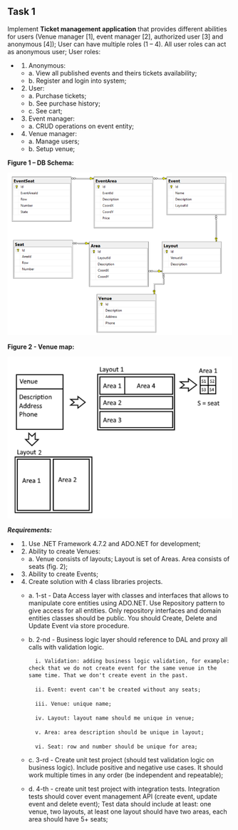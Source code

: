 ## Task 1

Implement **Ticket management application** that provides different abilities for users (Venue manager [1], event manager [2], authorized user [3] and anonymous [4]);
User can have multiple roles (1 – 4). All user roles can act as anonymous user;
User roles:

- 1. Anonymous:
    - a. View all published events and theirs tickets availability;
    - b. Register and login into system;
- 2. User:
    - a. Purchase tickets;
    - b. See purchase history;
    - c. See cart;
- 3. Event manager:
    - a. CRUD operations on event entity;
- 4. Venue manager:
    - a. Manage users;
    - b. Setup venue;

**Figure 1 – DB Schema:**

![db-schema](/static/db-schema.png)

**Figure 2 - Venue map:**

![venue-map](/static/venue-map.png)

_**Requirements:**_
- 1. Use .NET Framework 4.7.2 and ADO.NET for development;
- 2. Ability to create Venues:
    - a. Venue consists of layouts; Layout is set of Areas. Area consists of seats (fig. 2);
- 3. Ability to create Events;
- 4. Create solution with 4 class libraries projects.
    - a. 1-st - Data Access layer with classes and interfaces that allows to manipulate core entities using ADO.NET. Use Repository pattern to give access for all entities. Only repository interfaces and domain entities classes should be public. You should Create, Delete and Update Event via store procedure.
    - b. 2-nd - Business logic layer should reference to DAL and proxy all calls with validation
logic.

            i. Validation: adding business logic validation, for example: check that we do not create event for the same venue in the same time. That we don't create event in the past.

            ii. Event: event can't be created without any seats;

            iii. Venue: unique name;

            iv. Layout: layout name should me unique in venue;

            v. Area: area description should be unique in layout;

            vi. Seat: row and number should be unique for area;

    - c. 3-rd - Create unit test project (should test validation logic on business logic). Include positive and negative use cases. It should work multiple times in any order (be independent and repeatable);
    - d. 4-th - create unit test project with integration tests. Integration tests should cover event management API (create event, update event and delete event); Test data should include at least: one venue, two layouts, at least one layout should have two areas, each area should have 5+ seats;
